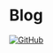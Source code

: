 # Blog

[![GitHub](https://img.shields.io/github/license/MaoLongLong/blog?style=for-the-badge)](LICENSE)
